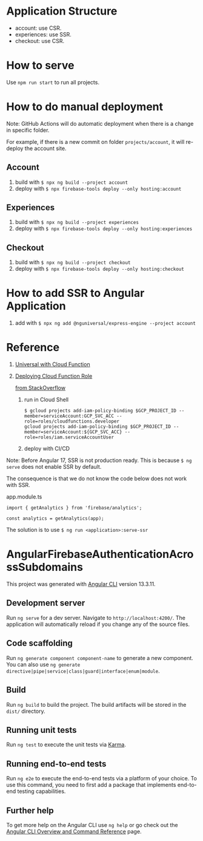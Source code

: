# Application Structure

- account: use CSR.
- experiences: use SSR.
- checkout: use CSR.

# How to serve

Use `npm run start` to run all projects.

# How to do manual deployment

Note: GitHub Actions will do automatic deployment when there is a change in specific folder.

For example, if there is a new commit on folder `projects/account`, it will re-deploy the account site.

## Account

1. build with `$ npx ng build --project account`
2. deploy with `$ npx firebase-tools deploy --only hosting:account`

## Experiences

1. build with `$ npx ng build --project experiences`
2. deploy with `$ npx firebase-tools deploy --only hosting:experiences`

## Checkout

1. build with `$ npx ng build --project checkout`
2. deploy with `$ npx firebase-tools deploy --only hosting:checkout`

# How to add SSR to Angular Application

1. add with `$ npx ng add @nguniversal/express-engine --project account`

# Reference

1. [Universal with Cloud Function](https://github.com/angular/angularfire/blob/master/docs/universal/cloud-functions.md)

2. [Deploying Cloud Function Role](https://cloud.google.com/functions/docs/deploy#:~:text=Users%20deploying%20Cloud%20Functions%20must,or%20the%20Google%20Cloud%20console.)

    [from StackOverflow](https://stackoverflow.com/a/65237749/13285583)

    1. run in Cloud Shell 
    
        ```
        $ gcloud projects add-iam-policy-binding $GCP_PROJECT_ID --member=serviceAccount:GCP_SVC_ACC --role=roles/cloudfunctions.developer
        gcloud projects add-iam-policy-binding $GCP_PROJECT_ID --member=serviceAccount:${GCP_SVC_ACC} --role=roles/iam.serviceAccountUser
        ```
    2. deploy with CI/CD

Note: Before Angular 17, SSR is not production ready. This is because `$ ng serve` does not enable SSR by default.

The consequence is that we do not know the code below does not work with SSR.

app.module.ts
```
import { getAnalytics } from 'firebase/analytics';

const analytics = getAnalytics(app);
```

The solution is to use `$ ng run <application>:serve-ssr`

# AngularFirebaseAuthenticationAcrossSubdomains

This project was generated with [Angular CLI](https://github.com/angular/angular-cli) version 13.3.11.

## Development server

Run `ng serve` for a dev server. Navigate to `http://localhost:4200/`. The application will automatically reload if you change any of the source files.

## Code scaffolding

Run `ng generate component component-name` to generate a new component. You can also use `ng generate directive|pipe|service|class|guard|interface|enum|module`.

## Build

Run `ng build` to build the project. The build artifacts will be stored in the `dist/` directory.

## Running unit tests

Run `ng test` to execute the unit tests via [Karma](https://karma-runner.github.io).

## Running end-to-end tests

Run `ng e2e` to execute the end-to-end tests via a platform of your choice. To use this command, you need to first add a package that implements end-to-end testing capabilities.

## Further help

To get more help on the Angular CLI use `ng help` or go check out the [Angular CLI Overview and Command Reference](https://angular.io/cli) page.
